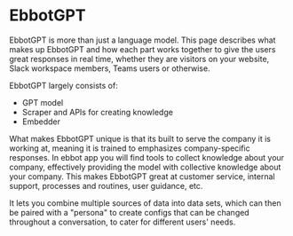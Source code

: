 # EbbotGPT

EbbotGPT is more than just a language model. This page describes what makes up EbbotGPT and how each part works together to give the users great responses in real time, whether they are visitors on your website, Slack workspace members, Teams users or otherwise.&#x20;

EbbotGPT largely consists of:

* GPT model
* Scraper and APIs for creating knowledge
* Embedder

What makes EbbotGPT unique is that its built to serve the company it is working at, meaning it is trained to emphasizes company-specific responses. In ebbot app you will find tools to collect knowledge about your company, effectively providing the model with collective knowledge about your company. This makes EbbotGPT great at customer service, internal support, processes and routines, user guidance, etc.&#x20;

It lets you combine multiple sources of data into data sets, which can then be paired with a "persona" to create configs that can be changed throughout a conversation, to cater for different users' needs.&#x20;
